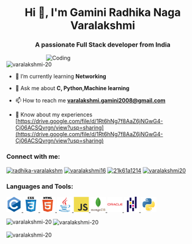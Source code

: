<h1 align="center">Hi 👋, I'm Gamini Radhika Naga Varalakshmi</h1>
<h3 align="center">A passionate Full Stack developer from India</h3>
<img align = "right" alt = "Coding" width = 400 src = "https://static.vecteezy.com/system/resources/previews/012/744/791/non_2x/cute-girl-working-on-computer-cartoon-icon-illustration-people-and-technology-icon-concept-isolated-premium-flat-cartoon-style-vector.jpg">
<p align="left"> <img src="https://komarev.com/ghpvc/?username=varalakshmi-20&label=Profile%20views&color=0e75b6&style=flat" alt="varalakshmi-20" /> </p>

- 🌱 I’m currently learning **Networking**

- 💬 Ask me about **C, Python,Machine learning**

- 📫 How to reach me **varalakshmi.gamini2008@gmail.com**

- 📄 Know about my experiences [https://drive.google.com/file/d/1Rt6hNg7f8AaZ6jNGwG4-Cj06ACSQvrgn/view?usp=sharing](https://drive.google.com/file/d/1Rt6hNg7f8AaZ6jNGwG4-Cj06ACSQvrgn/view?usp=sharing)

<h3 align="left">Connect with me:</h3>
<p align="left">
<a href="https://linkedin.com/in/radhika-varalakshm" target="blank"><img align="center" src="https://raw.githubusercontent.com/rahuldkjain/github-profile-readme-generator/master/src/images/icons/Social/linked-in-alt.svg" alt="radhika-varalakshm" height="30" width="40" /></a>
<a href="https://www.codechef.com/users/varalakshmi16" target="blank"><img align="center" src="https://cdn.jsdelivr.net/npm/simple-icons@3.1.0/icons/codechef.svg" alt="varalakshmi16" height="30" width="40" /></a>
<a href="https://www.hackerrank.com/21k61a1214" target="blank"><img align="center" src="https://raw.githubusercontent.com/rahuldkjain/github-profile-readme-generator/master/src/images/icons/Social/hackerrank.svg" alt="21k61a1214" height="30" width="40" /></a>
<a href="https://www.leetcode.com/varalakshmi20" target="blank"><img align="center" src="https://raw.githubusercontent.com/rahuldkjain/github-profile-readme-generator/master/src/images/icons/Social/leet-code.svg" alt="varalakshmi20" height="30" width="40" /></a>
</p>

<h3 align="left">Languages and Tools:</h3>
<p align="left"> <a href="https://www.cprogramming.com/" target="_blank" rel="noreferrer"> <img src="https://raw.githubusercontent.com/devicons/devicon/master/icons/c/c-original.svg" alt="c" width="40" height="40"/> </a> <a href="https://www.w3schools.com/css/" target="_blank" rel="noreferrer"> <img src="https://raw.githubusercontent.com/devicons/devicon/master/icons/css3/css3-original-wordmark.svg" alt="css3" width="40" height="40"/> </a> <a href="https://www.w3.org/html/" target="_blank" rel="noreferrer"> <img src="https://raw.githubusercontent.com/devicons/devicon/master/icons/html5/html5-original-wordmark.svg" alt="html5" width="40" height="40"/> </a> <a href="https://www.java.com" target="_blank" rel="noreferrer"> <img src="https://raw.githubusercontent.com/devicons/devicon/master/icons/java/java-original.svg" alt="java" width="40" height="40"/> </a> <a href="https://developer.mozilla.org/en-US/docs/Web/JavaScript" target="_blank" rel="noreferrer"> <img src="https://raw.githubusercontent.com/devicons/devicon/master/icons/javascript/javascript-original.svg" alt="javascript" width="40" height="40"/> </a> <a href="https://www.mongodb.com/" target="_blank" rel="noreferrer"> <img src="https://raw.githubusercontent.com/devicons/devicon/master/icons/mongodb/mongodb-original-wordmark.svg" alt="mongodb" width="40" height="40"/> </a> <a href="https://www.oracle.com/" target="_blank" rel="noreferrer"> <img src="https://raw.githubusercontent.com/devicons/devicon/master/icons/oracle/oracle-original.svg" alt="oracle" width="40" height="40"/> </a> <a href="https://pandas.pydata.org/" target="_blank" rel="noreferrer"> <img src="https://raw.githubusercontent.com/devicons/devicon/2ae2a900d2f041da66e950e4d48052658d850630/icons/pandas/pandas-original.svg" alt="pandas" width="40" height="40"/> </a> <a href="https://www.python.org" target="_blank" rel="noreferrer"> <img src="https://raw.githubusercontent.com/devicons/devicon/master/icons/python/python-original.svg" alt="python" width="40" height="40"/> </a> </p>

<p><img align="left" src="https://github-readme-stats.vercel.app/api/top-langs?username=varalakshmi-20&show_icons=true&locale=en&layout=compact" alt="varalakshmi-20" /></p>

<p>&nbsp;<img align="center" src="https://github-readme-stats.vercel.app/api?username=varalakshmi-20&show_icons=true&locale=en" alt="varalakshmi-20" /></p>

<p><img align="center" src="https://github-readme-streak-stats.herokuapp.com/?user=varalakshmi-20&" alt="varalakshmi-20" /></p>
